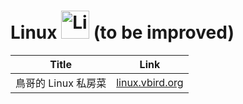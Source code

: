 # Linux <img src="../../image/Linux_logo.png" alt="Linux logo" height="45pt" width="!" /> (to be improved)

|Title|Link|
|-----|----|
|鳥哥的 Linux 私房菜|[linux.vbird.org](http://linux.vbird.org/)|
